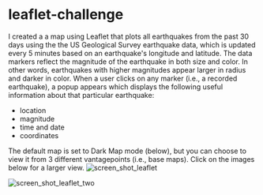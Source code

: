 # leaflet-challenge
I created a a map using Leaflet that plots all earthquakes from the past 30 days using the the US Geological Survey earthquake data, which is updated every 5 minutes based on an earthquake's longitude and latitude. The data markers reflect the magnitude of the earthquake in both size and color. In other words, earthquakes with higher magnitudes appear larger in radius and darker in color. When a user clicks on any marker (i.e., a recorded earthquake), a popup appears which displays the following useful information about that particular earthquake: 
* location
* magnitude
* time and date
* coordinates

The default map is set to Dark Map mode (below), but you can choose to view it from 3 different vantagepoints (i.e., base maps). Click on the images below for a larger view.
![screen_shot_leaflet](https://user-images.githubusercontent.com/54033512/71549487-f076e600-2983-11ea-8445-44f892b249ab.png)

![screen_shot_leaflet_two](https://user-images.githubusercontent.com/54033512/71549572-46985900-2985-11ea-946e-d402306b26c4.png)
